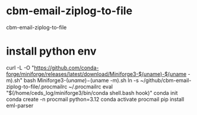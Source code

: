 # cbm-email-ziplog-to-file
cbm-email-ziplog-to-file
# install python env
curl -L -O "https://github.com/conda-forge/miniforge/releases/latest/download/Miniforge3-$(uname)-$(uname -m).sh"
bash Miniforge3-$(uname)-$(uname -m).sh
ln -s ~/github/cbm-email-ziplog-to-file/.procmailrc ~/.procmailrc
eval "$(/home/ceds_log/miniforge3/bin/conda shell.bash hook)"
conda init
conda create -n procmail python=3.12
conda activate procmail
pip install eml-parser
